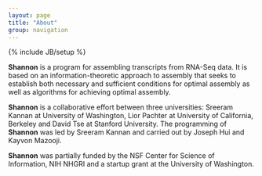 ```yaml
---
layout: page
title: "About"
group: navigation
---
```


{% include JB/setup %}

__Shannon__ is a program for assembling transcripts from RNA-Seq data. It is based on an information-theoretic approach to assembly that seeks to establish both necessary and sufficient conditions for optimal assembly as well as algorithms for achieving optimal assembly. 


__Shannon__ is a collaborative effort between three universities: Sreeram Kannan at University of Washington, Lior Pachter at University of California, Berkeley and David Tse at Stanford University. The programming of __Shannon__ was led by Sreeram Kannan and carried out by Joseph Hui and Kayvon Mazooji.

__Shannon__ was partially funded by the NSF Center for Science of Information, NIH NHGRI and a startup grant at the University of Washington. 